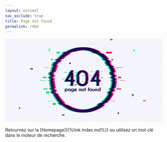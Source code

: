 ```yaml
---
layout: minimal
nav_exclude: true
title: Page not found
permalink: /404
---
```


<!-- # Page not found -->

<div align="center">
<img src="/assets/images/404.webp" alt="" loading="lazy"/>
</div>


<!-- Désolé mais la page recherchée n'est pas disponible. -->

Retournez sur la [Homepage]({%link index.md%}) ou utilisez un mot clé dans le moteur de recherche.